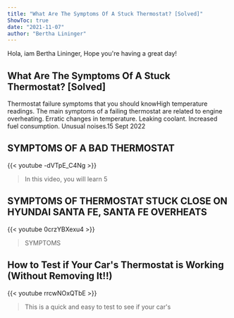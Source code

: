 ```yaml
---
title: "What Are The Symptoms Of A Stuck Thermostat? [Solved]"
ShowToc: true 
date: "2021-11-07"
author: "Bertha Lininger" 
---
```


Hola, iam Bertha Lininger, Hope you're having a great day!
## What Are The Symptoms Of A Stuck Thermostat? [Solved]
Thermostat failure symptoms that you should knowHigh temperature readings. The main symptoms of a failing thermostat are related to engine overheating. 
 Erratic changes in temperature. 
 Leaking coolant. 
 Increased fuel consumption. 
 Unusual noises.15 Sept 2022

## SYMPTOMS OF A BAD THERMOSTAT
{{< youtube -dVTpE_C4Ng >}}
>In this video, you will learn 5 

## SYMPTOMS OF THERMOSTAT STUCK CLOSE ON HYUNDAI SANTA FE, SANTA FE OVERHEATS
{{< youtube 0crzYBXexu4 >}}
>SYMPTOMS

## How to Test if Your Car's Thermostat is Working (Without Removing It!!)
{{< youtube rrcwNOxQTbE >}}
>This is a quick and easy to test to see if your car's 

